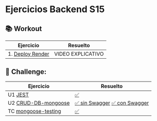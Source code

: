 # Ejercicios Backend S15

## 📚 Workout

Ejercicio                |                Resuelto   | 
| -----------------------|---------------------------|
| 1. [Deploy Render](https://download-video-ak.vimeocdn.com/v3-1/playback/dcac8626-ec41-4f60-ab8a-dd80e5a65035/0ece1a5c-f6914731?__token__=st=1739886285~exp=1739900685~acl=%2Fv3-1%2Fplayback%2Fdcac8626-ec41-4f60-ab8a-dd80e5a65035%2F0ece1a5c-f6914731%2A~hmac=4944df93e766c3182fccfd98981d9239c7b9c9a6f9ca8ceae381967776babd83&r=dXMtd2VzdDE%3D)  |  VIDEO EXPLICATIVO |




## 🚀 Challenge:

Ejercicio                |                Resuelto   | 
| -----------------------|---------------------------|
| U1 [JEST](https://github.com/TheBridge-FullStackDeveloper/jest)   | [✅](https://stackblitz.com/edit/jest-challenge-resuelto)               |
| U2 [CRUD-DB-mongoose](https://github.com/TheBridge-FullStackDeveloper/ejercico-CRUD-DB-mongoose)  |  [✅ sin Swagger](https://github.com/CarlosDiazGirol/CRUD-DB-mongoose-controller) [✅ con Swagger](https://github.com/CarlosDiazGirol/CRUD-resolve-mongoose) |
| TC [mongoose-testing](https://github.com/TheBridge-FullStackDeveloper/team-challenge-mongoose-testing)   | [✅](https://github.com/TheBridge-FullStackDeveloper/team-challenge-mongoose-testing-solucion) |